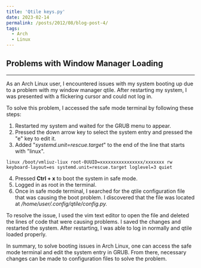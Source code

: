 ```yaml
---
title: 'Qtile keys.py'
date: 2023-02-14
permalink: /posts/2012/08/blog-post-4/
tags:
  - Arch
  - Linux
---
```

## Problems with Window Manager Loading
---
As an Arch Linux user, I encountered issues with my system booting up due to a problem with my window manager qtile. After restarting my system, I was presented with a flickering cursor and could not log in.

To solve this problem, I accessed the safe mode terminal by following these steps:

1. Restarted my system and waited for the GRUB menu to appear.
2. Pressed the down arrow key to select the system entry and pressed the "e" key to edit it.
3. Added "*systemd.unit=rescue.target*" to the end of the line that starts with "linux".

``` 
linux /boot/vmliuz-liux root-0UUID=xxxxxxxxxxxxxxxx/xxxxxxx rw keyboard-layout=es systemd.unit=rescue.target loglevel=3 quiet
```
4. Pressed **Ctrl + x** to boot the system in safe mode.
5. Logged in as root in the terminal.
6. Once in safe mode terminal, I searched for the qtile configuration file that was causing the boot problem. I discovered that the file was located at */home/user/.config/qtile/config.py.*

To resolve the issue, I used the vim text editor to open the file and deleted the lines of code that were causing problems. I saved the changes and restarted the system. After restarting, I was able to log in normally and qtile loaded properly.

In summary, to solve booting issues in Arch Linux, one can access the safe mode terminal and edit the system entry in GRUB. From there, necessary changes can be made to configuration files to solve the problem.
